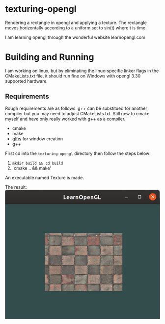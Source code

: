 # texturing-opengl
Rendering a rectangle in opengl and applying a texture. The rectangle moves horizontally according to a uniform set to sin(t) where t is time.

I am learning opengl through the wonderful website learnopengl.com

# Building and Running
I am working on linux, but by eliminating the linux-specific linker flags in the CMakeLists.txt file, it should run fine on Windows with opengl 3.30 supported hardware.

## Requirements
Rough requirements are as follows. g++ can be substitued for another compiler but you may need to adjust CMakeLists.txt. Still new to cmake myself and have only really worked with g++ as a compiler.
- cmake
- make
- [glfw](https://www.glfw.org/) for window creation
- g++

First cd into the `texturing-opengl` directory then follow the steps below:
1. `mkdir build && cd build`
2. `cmake .. && make'

An executable named Texture is made.

The result:
![alt text](example.png)
